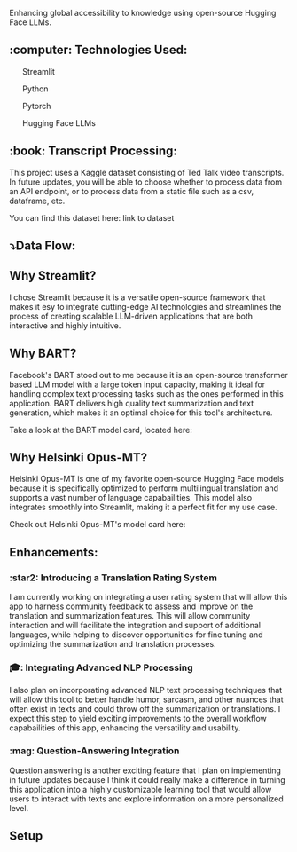 Enhancing global accessibility to knowledge using open-source Hugging Face LLMs.

<h2>:computer: Technologies Used:</h2>
<ul>Streamlit</ul>
<ul>Python</ul>
<ul>Pytorch</ul>
<ul>Hugging Face LLMs</ul>

<h2>:book: Transcript Processing:</h2>
This project uses a Kaggle dataset consisting of Ted Talk video transcripts. In future updates, you will be able to choose whether to process data from an API endpoint, or to process data from a static file such as a csv, dataframe, etc. 

You can find this dataset here: link to dataset

<h2>⤵️Data Flow:</h2>

<h2>Why Streamlit?</h2>
I chose Streamlit because it is a versatile open-source framework that makes it esy to integrate cutting-edge AI technologies and streamlines the process of creating scalable LLM-driven applications that are both interactive and highly intuitive.

<h2>Why BART?</h2>
Facebook's BART stood out to me because it is an open-source transformer based LLM model with a large token input capacity, making it ideal for handling complex text processing tasks such as the ones performed in this application. BART delivers high quality text summarization and text generation, which makes it an optimal choice for this tool's architecture. 

Take a look at the BART model card, located here: 

<h2>Why Helsinki Opus-MT?</h2>
Helsinki Opus-MT is one of my favorite open-source Hugging Face models because it is specifically optimized to perform multilingual translation and supports a vast number of language capabailities. This model also integrates smoothly into Streamlit, making it a perfect fit for my use case. 

Check out Helsinki Opus-MT's model card here:

<h2>Enhancements:</h2>

<h3>:star2: Introducing a Translation Rating System</h3>
I am currently working on integrating a user rating system that will allow this app to harness community feedback to assess and improve on the translation and summarization features. This will allow community interaction and will facilitate the integration and support of additional languages, while helping to discover opportunities for fine tuning and optimizing the summarization and translation processes. 

<h3>🎓: Integrating Advanced NLP Processing</h3>
I also plan on incorporating advanced NLP text processing techniques that will allow this tool to better handle humor, sarcasm, and other nuances that often exist in texts and could throw off the summarization or translations. I expect this step to yield exciting improvements to the overall workflow capabailities of this app, enhancing the versatility and usability. 

<h3>:mag: Question-Answering Integration</h3>
Question answering is another exciting feature that I plan on implementing in future updates because I think it could really make a difference in turning this application into a highly customizable learning tool that would allow users to interact with texts and explore information on a more personalized level. 

<h2>Setup</h2>
